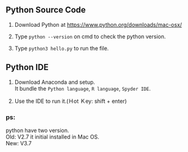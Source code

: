 
## Python Source Code

 1. Download Python at https://www.python.org/downloads/mac-osx/

 2. Type `python --version` on cmd to check the python version.

 3. Type `python3 hello.py` to run the file.

  
  

## Python IDE

1. Download Anaconda and setup.  
It bundle the `Python language`, `R language`, `Spyder IDE`.  

2. Use the IDE to run it.(Ｈot Ｋey: shift + enter)

  

### ps:
python have two version.   
Old: V2.7 it initial installed in Mac OS.  
New: V3.7